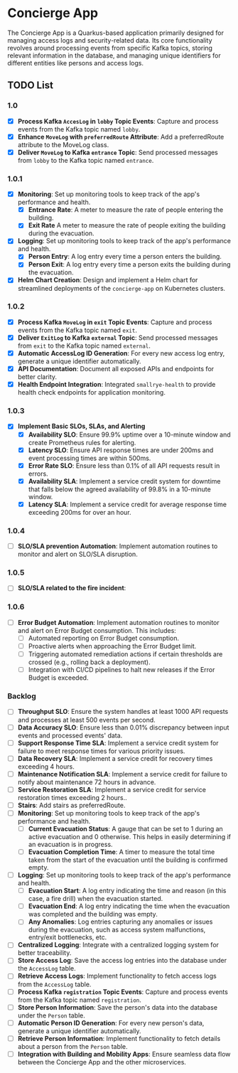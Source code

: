 # Concierge App

The Concierge App is a Quarkus-based application primarily designed for managing access logs and security-related data. Its core functionality revolves around processing events from specific Kafka topics, storing relevant information in the database, and managing unique identifiers for different entities like persons and access logs.

## TODO List
### 1.0
- [X] **Process Kafka `AccesLog` in `lobby` Topic Events**: Capture and process events from the Kafka topic named `lobby`.
- [X] **Enhance `MoveLog` with `preferredRoute` Attribute**: Add a preferredRoute attribute to the MoveLog class.
- [X] **Deliver `MoveLog` to Kafka `entrance` Topic**: Send processed messages from `lobby` to the Kafka topic named `entrance`.
### 1.0.1
- [X] **Monitoring**: Set up monitoring tools to keep track of the app's performance and health.
  - [X] **Entrance Rate**: A meter to measure the rate of people entering the building.
  - [X] **Exit Rate** A meter to measure the rate of people exiting the building during the evacuation.
- [X] **Logging**: Set up monitoring tools to keep track of the app's performance and health.
  - [X] **Person Entry**: A log entry every time a person enters the building.
  - [X] **Person Exit**: A log entry every time a person exits the building during the evacuation.
- [X] **Helm Chart Creation**: Design and implement a Helm chart for streamlined deployments of the `concierge-app` on Kubernetes clusters.
### 1.0.2
- [X] **Process Kafka `MoveLog` in `exit` Topic Events**: Capture and process events from the Kafka topic named `exit`.
- [X] **Deliver `ExitLog` to Kafka `external` Topic**: Send processed messages from `exit` to the Kafka topic named `external`.
- [X] **Automatic AccessLog ID Generation**: For every new access log entry, generate a unique identifier automatically.
- [X] **API Documentation**: Document all exposed APIs and endpoints for better clarity.
- [X] **Health Endpoint Integration**: Integrated `smallrye-health` to provide health check endpoints for application monitoring.
### 1.0.3
- [X] **Implement Basic SLOs, SLAs, and Alerting**
  - [X] **Availability SLO**: Ensure 99.9% uptime over a 10-minute window and create Prometheus rules for alerting.
  - [X] **Latency SLO**: Ensure API response times are under 200ms and event processing times are within 500ms.
  - [X] **Error Rate SLO**: Ensure less than 0.1% of all API requests result in errors.
  - [X] **Availability SLA**: Implement a service credit system for downtime that falls below the agreed availability of 99.8% in a 10-minute window.
  - [X] **Latency SLA**: Implement a service credit for average response time exceeding 200ms for over an hour.
### 1.0.4
- [ ] **SLO/SLA prevention Automation**: Implement automation routines to monitor and alert on SLO/SLA disruption. 
### 1.0.5
- [ ] **SLO/SLA related to the fire incident**:
### 1.0.6
- [ ] **Error Budget Automation**: Implement automation routines to monitor and alert on Error Budget consumption. This includes:
  - [ ] Automated reporting on Error Budget consumption.
  - [ ] Proactive alerts when approaching the Error Budget limit.
  - [ ] Triggering automated remediation actions if certain thresholds are crossed (e.g., rolling back a deployment).
  - [ ] Integration with CI/CD pipelines to halt new releases if the Error Budget is exceeded.
### Backlog
- [ ] **Throughput SLO**: Ensure the system handles at least 1000 API requests and processes at least 500 events per second.
- [ ] **Data Accuracy SLO**: Ensure less than 0.01% discrepancy between input events and processed events' data.  
- [ ] **Support Response Time SLA**: Implement a service credit system for failure to meet response times for various priority issues.
- [ ] **Data Recovery SLA**: Implement a service credit for recovery times exceeding 4 hours.
- [ ] **Maintenance Notification SLA**: Implement a service credit for failure to notify about maintenance 72 hours in advance.
- [ ] **Service Restoration SLA**: Implement a service credit for service restoration times exceeding 2 hours..
- [ ] **Stairs**: Add stairs as preferredRoute.
- [ ] **Monitoring**: Set up monitoring tools to keep track of the app's performance and health.
   - [ ] **Current Evacuation Status**: A gauge that can be set to 1 during an active evacuation and 0 otherwise. This helps in easily determining if an evacuation is in progress.
  - [ ] **Evacuation Completion Time**: A timer to measure the total time taken from the start of the evacuation until the building is confirmed empty.
- [ ] **Logging**: Set up monitoring tools to keep track of the app's performance and health.
  - [ ] **Evacuation Start**: A log entry indicating the time and reason (in this case, a fire drill) when the evacuation started.
  - [ ] **Evacuation End**: A log entry indicating the time when the evacuation was completed and the building was empty.
  - [ ] **Any Anomalies**: Log entries capturing any anomalies or issues during the evacuation, such as access system malfunctions, entry/exit bottlenecks, etc.
- [ ] **Centralized Logging**: Integrate with a centralized logging system for better traceability.
- [ ] **Store Access Log**: Save the access log entries into the database under the `AccessLog` table.
- [ ] **Retrieve Access Logs**: Implement functionality to fetch access logs from the `AccessLog` table.
- [ ] **Process Kafka `registration` Topic Events**: Capture and process events from the Kafka topic named `registration`.
- [ ] **Store Person Information**: Save the person's data into the database under the `Person` table.
- [ ] **Automatic Person ID Generation**: For every new person's data, generate a unique identifier automatically.
- [ ] **Retrieve Person Information**: Implement functionality to fetch details about a person from the `Person` table.
- [ ] **Integration with Building and Mobility Apps**: Ensure seamless data flow between the Concierge App and the other microservices.
